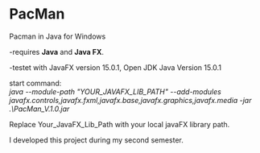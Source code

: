 # PacMan
Pacman in Java for Windows

-requires <b>Java</b> and <b>Java FX</b>.

-testet with JavaFX version 15.0.1, Open JDK Java Version 15.0.1

start command: <br>
<em> java --module-path "YOUR_JAVAFX_LIB_PATH" --add-modules javafx.controls,javafx.fxml,javafx.base,javafx.graphics,javafx.media -jar .\PacMan_V.1.0.jar </em>

Replace Your_JavaFX_Lib_Path with your local javaFX library path.

I developed this project during my second semester.
